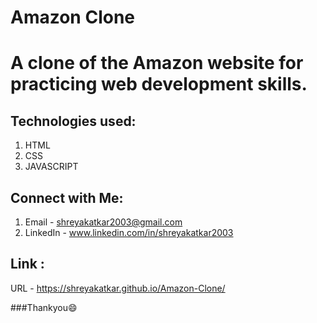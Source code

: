 # Amazon Clone

# A clone of the Amazon website for practicing web development skills.

## Technologies used:

1. HTML
2. CSS
3. JAVASCRIPT

## Connect with Me:

1. Email - shreyakatkar2003@gmail.com 
2. LinkedIn - www.linkedin.com/in/shreyakatkar2003

## Link :
URL - https://shreyakatkar.github.io/Amazon-Clone/

###Thankyou😄
